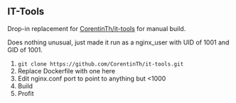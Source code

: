 ## IT-Tools

Drop-in replacement for [CorentinTh/it-tools](https://github.com/CorentinTh/it-tools) for manual build.

Does nothing unusual, just made it run as a nginx_user with UID of 1001 and GID of 1001.

1. `git clone https://github.com/CorentinTh/it-tools.git`
2. Replace Dockerfile with one here
3. Edit nginx.conf port to point to anything but <1000
4. Build
5. Profit
